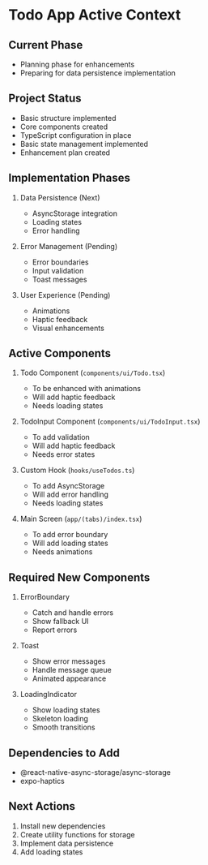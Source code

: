 # Todo App Active Context

## Current Phase
- Planning phase for enhancements
- Preparing for data persistence implementation

## Project Status
- Basic structure implemented
- Core components created
- TypeScript configuration in place
- Basic state management implemented
- Enhancement plan created

## Implementation Phases
1. Data Persistence (Next)
   - AsyncStorage integration
   - Loading states
   - Error handling

2. Error Management (Pending)
   - Error boundaries
   - Input validation
   - Toast messages

3. User Experience (Pending)
   - Animations
   - Haptic feedback
   - Visual enhancements

## Active Components
1. Todo Component (`components/ui/Todo.tsx`)
   - To be enhanced with animations
   - Will add haptic feedback
   - Needs loading states

2. TodoInput Component (`components/ui/TodoInput.tsx`)
   - To add validation
   - Will add haptic feedback
   - Needs error states

3. Custom Hook (`hooks/useTodos.ts`)
   - To add AsyncStorage
   - Will add error handling
   - Needs loading states

4. Main Screen (`app/(tabs)/index.tsx`)
   - To add error boundary
   - Will add loading states
   - Needs animations

## Required New Components
1. ErrorBoundary
   - Catch and handle errors
   - Show fallback UI
   - Report errors

2. Toast
   - Show error messages
   - Handle message queue
   - Animated appearance

3. LoadingIndicator
   - Show loading states
   - Skeleton loading
   - Smooth transitions

## Dependencies to Add
- @react-native-async-storage/async-storage
- expo-haptics

## Next Actions
1. Install new dependencies
2. Create utility functions for storage
3. Implement data persistence
4. Add loading states 